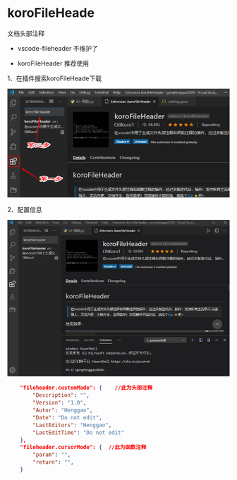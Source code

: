 # koroFileHeade

文档头部注释  

- vscode-fileheader  不维护了    

- koroFileHeader  推荐使用

1、在插件搜索koroFileHeade下载

![](IMG/henggao_2020-02-18_19-45-40.png)

2、配置信息

![](IMG/henggao_2020-2-18.gif)

```json
    "fileheader.customMade": {    //此为头部注释
        "Description": "",
        "Version": "1.0",
        "Autor": "Henggao",
        "Date": "Do not edit",
        "LastEditors": "Henggao",
        "LastEditTime": "Do not edit"
    },
    "fileheader.cursorMode": {  //此为函数注释
        "param": "",
        "return": "",
    }
```



